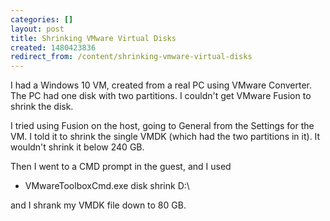 ```yaml
---
categories: []
layout: post
title: Shrinking VMware Virtual Disks
created: 1480423836
redirect_from: /content/shrinking-vmware-virtual-disks
---
```

I had a Windows 10 VM, created from a real PC using VMware Converter.  The PC had one disk with two partitions.  I couldn't get VMware Fusion to shrink the disk.

I tried using Fusion on the host, going to General from the Settings for the VM.  I told it to shrink the single VMDK (which had the two partitions in it).  It wouldn't shrink it below 240 GB.

Then I went to a CMD prompt in the guest, and I used 

*   VMwareToolboxCmd.exe disk shrink D:\

and I shrank my VMDK file down to 80 GB.
